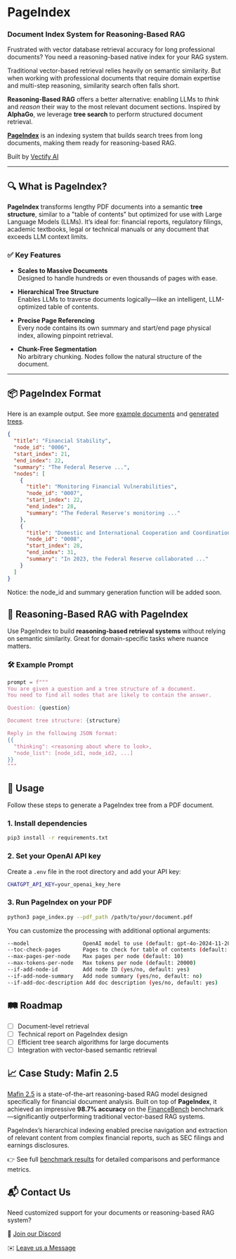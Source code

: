 # PageIndex

### **Document Index System for Reasoning-Based RAG**
Frustrated with vector database retrieval accuracy for long professional documents? You need a reasoning-based native index for your RAG system.

Traditional vector-based retrieval relies heavily on semantic similarity. But when working with professional documents that require domain expertise and multi-step reasoning, similarity search often falls short.

**Reasoning-Based RAG** offers a better alternative: enabling LLMs to *think* and *reason* their way to the most relevant document sections. Inspired by **AlphaGo**, we leverage **tree search** to perform structured document retrieval.

**[PageIndex](https://vectify.ai/pageindex)** is an indexing system that builds search trees from long documents, making them ready for reasoning-based RAG.

Built by [Vectify AI](https://vectify.ai/pageindex)

---

## 🔍 What is PageIndex?

**PageIndex** transforms lengthy PDF documents into a semantic **tree structure**, similar to a "table of contents" but optimized for use with Large Language Models (LLMs).
It’s ideal for: financial reports, regulatory filings, academic textbooks, legal or technical manuals or any document that exceeds LLM context limits.

### ✅ Key Features

- **Scales to Massive Documents**  
  Designed to handle hundreds or even thousands of pages with ease.
    
- **Hierarchical Tree Structure**  
  Enables LLMs to traverse documents logically—like an intelligent, LLM-optimized table of contents.

- **Precise Page Referencing**  
  Every node contains its own summary and start/end page physical index, allowing pinpoint retrieval.

- **Chunk-Free Segmentation**  
  No arbitrary chunking. Nodes follow the natural structure of the document.

---

## 📦 PageIndex Format

Here is an example output. See more [example documents](https://github.com/VectifyAI/PageIndex/tree/main/docs) and [generated trees](https://github.com/VectifyAI/PageIndex/tree/main/results).

```json
{
  "title": "Financial Stability",
  "node_id": "0006",
  "start_index": 21,
  "end_index": 22,
  "summary": "The Federal Reserve ...",
  "nodes": [
    {
      "title": "Monitoring Financial Vulnerabilities",
      "node_id": "0007",
      "start_index": 22,
      "end_index": 28,
      "summary": "The Federal Reserve's monitoring ..."
    },
    {
      "title": "Domestic and International Cooperation and Coordination",
      "node_id": "0008",
      "start_index": 28,
      "end_index": 31,
      "summary": "In 2023, the Federal Reserve collaborated ..."
    }
  ]
}

```
Notice: the node_id and summary generation function will be added soon.

## 🧠 Reasoning-Based RAG with PageIndex

Use PageIndex to build **reasoning-based retrieval systems** without relying on semantic similarity. Great for domain-specific tasks where nuance matters.

### 🛠️ Example Prompt

```python
prompt = f"""
You are given a question and a tree structure of a document.
You need to find all nodes that are likely to contain the answer.

Question: {question}

Document tree structure: {structure}

Reply in the following JSON format:
{{
  "thinking": <reasoning about where to look>,
  "node_list": [node_id1, node_id2, ...]
}}
"""
```

## 🚀 Usage

Follow these steps to generate a PageIndex tree from a PDF document.

### 1. Install dependencies

```bash
pip3 install -r requirements.txt
```

### 2. Set your OpenAI API key

Create a `.env` file in the root directory and add your API key:

```bash
CHATGPT_API_KEY=your_openai_key_here
```

### 3. Run PageIndex on your PDF

```bash
python3 page_index.py --pdf_path /path/to/your/document.pdf
```
You can customize the processing with additional optional arguments:

```bash
--model                 OpenAI model to use (default: gpt-4o-2024-11-20)
--toc-check-pages       Pages to check for table of contents (default: 20)
--max-pages-per-node    Max pages per node (default: 10)
--max-tokens-per-node   Max tokens per node (default: 20000)
--if-add-node-id        Add node ID (yes/no, default: yes)
--if-add-node-summary   Add node summary (yes/no, default: no)
--if-add-doc-description Add doc description (yes/no, default: yes)
```

## 🛤 Roadmap

- [ ]  Document-level retrieval
- [ ]  Technical report on PageIndex design
- [ ]  Efficient tree search algorithms for large documents
- [ ]  Integration with vector-based semantic retrieval

## 📈 Case Study: Mafin 2.5

[Mafin 2.5](https://vectify.ai/blog/Mafin2.5) is a state-of-the-art reasoning-based RAG model designed specifically for financial document analysis. Built on top of **PageIndex**, it achieved an impressive **98.7% accuracy** on the [FinanceBench](https://github.com/VectifyAI/Mafin2.5-FinanceBench) benchmark—significantly outperforming traditional vector-based RAG systems.

PageIndex’s hierarchical indexing enabled precise navigation and extraction of relevant content from complex financial reports, such as SEC filings and earnings disclosures.

👉 See full [benchmark results](https://github.com/VectifyAI/Mafin2.5-FinanceBench) for detailed comparisons and performance metrics.

## 📬 Contact Us

Need customized support for your documents or reasoning-based RAG system?

:loudspeaker: [Join our Discord](https://discord.com/invite/nnyyEdT2RG)

:envelope: [Leave us a Message](https://ii2abc2jejf.typeform.com/to/meB40zV0)
